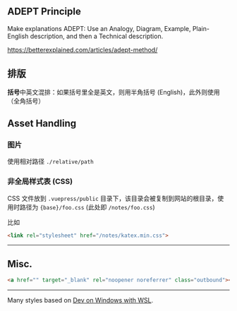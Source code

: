 ## ADEPT Principle

Make explanations ADEPT: Use an Analogy, Diagram, Example, Plain-English description, and then a Technical description.

<https://betterexplained.com/articles/adept-method/>

## 排版

**括号**中英文混排：如果括号里全是英文，则用半角括号 (English)，此外则使用（全角括号）

## Asset Handling

### 图片

使用相对路径 `./relative/path`

### 非全局样式表 (CSS)

CSS 文件放到 `.vuepress/public` 目录下，该目录会被复制到网站的根目录，使用时路径为 `{base}/foo.css` (此处即 `/notes/foo.css`)

比如

```html
<link rel="stylesheet" href="/notes/katex.min.css">
```

---

## Misc.

```html
<a href="" target="_blank" rel="noopener noreferrer" class="outbound"></a>
```

---

Many styles based on [Dev on Windows with WSL](https://dowww.spencerwoo.com/).
